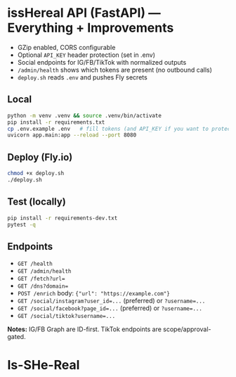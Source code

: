 # issHereal API (FastAPI) — Everything + Improvements

- GZip enabled, CORS configurable
- Optional `API_KEY` header protection (set in .env)
- Social endpoints for IG/FB/TikTok with normalized outputs
- `/admin/health` shows which tokens are present (no outbound calls)
- `deploy.sh` reads `.env` and pushes Fly secrets

## Local
```bash
python -m venv .venv && source .venv/bin/activate
pip install -r requirements.txt
cp .env.example .env   # fill tokens (and API_KEY if you want to protect endpoints)
uvicorn app.main:app --reload --port 8080
```

## Deploy (Fly.io)
```bash
chmod +x deploy.sh
./deploy.sh
```

## Test (locally)
```bash
pip install -r requirements-dev.txt
pytest -q
```

## Endpoints
- `GET /health`
- `GET /admin/health`
- `GET /fetch?url=`
- `GET /dns?domain=`
- `POST /enrich`  body: `{"url": "https://example.com"}`
- `GET /social/instagram?user_id=...` (preferred) or `?username=...`
- `GET /social/facebook?page_id=...` (preferred) or `?username=...`
- `GET /social/tiktok?username=...`

**Notes:** IG/FB Graph are ID-first. TikTok endpoints are scope/approval-gated.
# Is-SHe-Real
